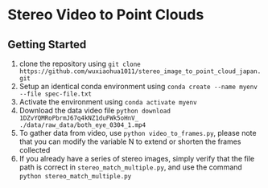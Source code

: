 # Stereo Video to Point Clouds

## Getting Started

1. clone the repository using `git clone https://github.com/wuxiaohua1011/stereo_image_to_point_cloud_japan.git`
2. Setup an identical conda environment using
   `conda create --name myenv --file spec-file.txt`
3. Activate the environment using `conda activate myenv`
4. Download the data video file `python download 1DZvYQMRoPbrmJ67q4kNZ1duFWk5oHnV_ ./data/raw_data/both_eye_0304_1.mp4`
5. To gather data from video, use `python video_to_frames.py`, please note that you can modify the variable N to extend or shorten the frames collected
6. If you already have a series of stereo images, simply verify that the file path is correct in `stereo_match_multiple.py`, and use the command `python stereo_match_multiple.py`
